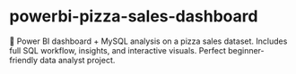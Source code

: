 # powerbi-pizza-sales-dashboard
🍕 Power BI dashboard + MySQL analysis on a pizza sales dataset. Includes full SQL workflow, insights, and interactive visuals. Perfect beginner-friendly data analyst project.
